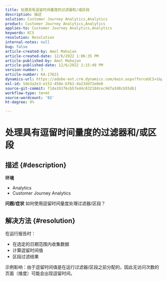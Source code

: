 ```yaml
---
title: 处理具有逗留时间量度的过滤器和/或区段
description: 描述
solution: Customer Journey Analytics,Analytics
product: Customer Journey Analytics,Analytics
applies-to: Customer Journey Analytics,Analytics
keywords: KCS
resolution: Resolution
internal-notes: null
bug: false
article-created-by: Amol Mahajan
article-created-date: 12/6/2022 1:06:35 PM
article-published-by: Amol Mahajan
article-published-date: 12/6/2022 1:15:49 PM
version-number: 3
article-number: KA-17621
dynamics-url: https://adobe-ent.crm.dynamics.com/main.aspx?forceUCI=1&pagetype=entityrecord&etn=knowledgearticle&id=f66217cf-6675-ed11-81aa-6045bd006e5a
exl-id: 5de3a2e3-e152-458e-bf61-da23dd72e0e0
source-git-commit: f1da191f6cb57ed4c83218dcec9d7a3d8cb55db1
workflow-type: tm+mt
source-wordcount: '92'
ht-degree: 9%

---
```


# 处理具有逗留时间量度的过滤器和/或区段

## 描述 {#description}

<b>环境</b>
- Analytics
- Customer Journey Analytics



<b>问题/症状</b>
如何使用逗留时间量度处理过滤器/区段？


## 解决方法 {#resolution}

在运行报告时：
- 在选定的日期范围内收集数据
- 计算逗留时间值
- 区段过滤结果


示例影响：由于逗留时间值是在运行过滤器/区段之前分配的，因此无访问次数的页面（维度）可能会出现逗留时间。

